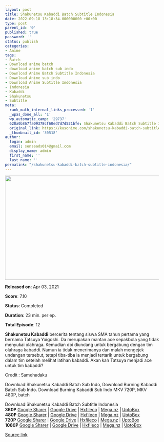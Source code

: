 ```yaml
---
layout: post
title: Shakunetsu Kabaddi Batch Subtitle Indonesia
date: 2022-09-18 13:18:34.000000000 +00:00
type: post
parent_id: '0'
published: true
password: ''
status: publish
categories:
- Anime
tags:
- Batch
- Download anime batch
- download anime batch sub indo
- Download Anime Batch Subtitle Indonesia
- Download Anime sub indo
- Download Anime Subtitle Indonesia
- Indonesia
- Kabaddi
- Shakunetsu
- Subtitle
meta:
  rank_math_internal_links_processed: '1'
  _wpas_done_all: '1'
  wp_automatic_camp: '29737'
  628a0b867fa09378cf60ed7d7d521bfe: Shakunetsu Kabaddi Batch Subtitle Indonesia
  original_link: https://kusonime.com/shakunetsu-kabaddi-batch-subtitle-indonesia/
  _thumbnail_id: '30518'
author:
  login: admin
  email: senseads014@gmail.com
  display_name: admin
  first_name: ''
  last_name: ''
permalink: "/shakunetsu-kabaddi-batch-subtitle-indonesia/"
---
```

<p><img width="604" height="340" src="{{ site.baseurl }}/assets/2022/09/Shakunetsu-Kabaddi-604x340.jpg" class="attachment-thumb-large size-thumb-large wp-post-image" alt="" loading="lazy" title="Shakunetsu Kabaddi Batch Subtitle Indonesia" srcset="https://kusonime.com/wp-content/uploads/2021/05/Shakunetsu-Kabaddi-604x340.jpg 604w, https://kusonime.com/wp-content/uploads/2021/05/Shakunetsu-Kabaddi-300x169.jpg 300w, https://kusonime.com/wp-content/uploads/2021/05/Shakunetsu-Kabaddi-768x432.jpg 768w, https://kusonime.com/wp-content/uploads/2021/05/Shakunetsu-Kabaddi-520x293.jpg 520w, https://kusonime.com/wp-content/uploads/2021/05/Shakunetsu-Kabaddi.jpg 1000w" sizes="(max-width: 604px) 100vw, 604px" />
<p><b>Released on</b>: Apr 03, 2021</p>
<p>
<p><b>Score</b>: 7.10</p>
<p>
<p><b>Status</b>: Completed</p>
<p>
<p><b>Duration</b>: 23 min. per ep.</p>
<p>
<p><b>Total Episode</b>: 12</p>
<p>
<p><strong>Shakunetsu Kabaddi</strong> bercerita tentang siswa SMA tahun pertama yang bernama Tatsuya Yoigoshi. Da merupakan mantan ace sepakbola yang tidak menyukai olahraga. Kemudian doi diundang untuk bergabung dengan tim olahraga kabaddi. Namun ia tidak menerimanya dan malah mengejek undangan tersebut, tetapi tiba-tiba ia menjadi tertarik untuk bergabung dalam tim setelah melihat latihan kabaddi. Akan kah Tatsuya menjadi ace untuk tim kabaddi?</p>
<p>
<p>Credit : Samehadaku</p>
<p>
<p>Download Shakunetsu Kabaddi Batch Sub Indo, Download Burning Kabaddi Batch Sub Indo. Download Burning Kabaddi Sub Indo MKV 720P, MKV 480P, batch</p>
<p>
<div class="smokeddl">
<div class="smokettl">Download Shakunetsu Kabaddi Batch Subtitle Indonesia</div>
<div class="smokeurl"><strong>360P</strong> <a href="https://acefile.co/f/47788553/kusonime-shakunetsu-kabaddi-360p-rar" target="_blank" rel="noopener noreferrer">Google Sharer</a> | <a href="https://drive.google.com/uc?export=download&amp;id=1ZRf-kHzOO2JK6S7l6hmPTONNe-LkBpjU" target="_blank" rel="noopener">Google Drive</a> | <a href="https://hxfile.co/i8qa39ot2co0" target="_blank" rel="noopener">Hxfileco</a> | <a href="https://mega.nz/file/A8pG2baQ#3YMMqj--Lr8rzMUlIlXCDqusK0bCgCRMZzPiQzVC2gY" target="_blank" rel="noopener">Mega.nz</a> | <a href="https://uptobox.com/ehe4u84ylep7" target="_blank" rel="noopener">UptoBox</a></div>
<div class="smokeurl"><strong>480P</strong> <a href="https://acefile.co/f/47788555/kusonime-shakunetsu-kabaddi-480p-rar" target="_blank" rel="noopener noreferrer">Google Sharer</a> | <a href="https://drive.google.com/uc?export=download&amp;id=1A-lrWajrpIF_Y7MleFcs93Te4QT0vWUP" target="_blank" rel="noopener">Google Drive</a> | <a href="https://hxfile.co/jywp9emqkuf8" target="_blank" rel="noopener">Hxfileco</a> | <a href="https://mega.nz/file/VloyDTgC#K76b-RWvj8mAcxc8hPHvz0GFlvDFLuBzK40IEJHqcmQ" target="_blank" rel="noopener">Mega.nz</a> | <a href="https://uptobox.com/3yvifd8zqd4t" target="_blank" rel="noopener">UptoBox</a></div>
<div class="smokeurl"><strong>720P</strong> <a href="https://acefile.co/f/47788558/kusonime-shakunetsu-kabaddi-720p-rar" target="_blank" rel="noopener noreferrer">Google Sharer</a> | <a href="https://drive.google.com/uc?export=download&amp;id=1GSBlX1z4dhwAOY6r4eqF6vV_Qz8_td9m" target="_blank" rel="noopener">Google Drive</a> | <a href="https://hxfile.co/hnno1bpwos7e" target="_blank" rel="noopener">Hxfileco</a> | <a href="https://mega.nz/file/txpwGRbZ#vwiuJT0OVqwmy2yDhJu5gzDo1qXPVxq_NN4x9DkkW8Y" target="_blank" rel="noopener">Mega.nz</a> | <a href="https://uptobox.com/t2z9tiljq7v5" target="_blank" rel="noopener">UptoBox</a></div>
<div class="smokeurl"><strong>1080P</strong> <a href="https://acefile.co/f/47788560/kusonime-shakunetsu-kabaddi-1080p-rar" target="_blank" rel="noopener noreferrer">Google Sharer</a> | <a href="https://drive.google.com/uc?export=download&amp;id=1dvJxcwqB_A7OVn5nAw56XWoPtlnXyO-P" target="_blank" rel="noopener">Google Drive</a> | <a href="https://hxfile.co/wmur0lfzd9vv" target="_blank" rel="noopener">Hxfileco</a> | <a href="https://mega.nz/file/M84iRZxJ#fxB2vaU7yYwxyRIv9AmIypcErDC3Y4nmvm3DbjQoOp4" target="_blank" rel="noopener">Mega.nz</a> | <a href="https://uptobox.com/civ7v9kh3vq5" target="_blank" rel="noopener">UptoBox</a></div>
</div>
<p><a href="https://kusonime.com/shakunetsu-kabaddi-batch-subtitle-indonesia/">Source link </a></p>
